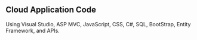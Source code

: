 ## Cloud Application Code

Using Visual Studio, ASP MVC, JavaScript, CSS, C#, SQL, BootStrap, Entity Framework, and APIs.
